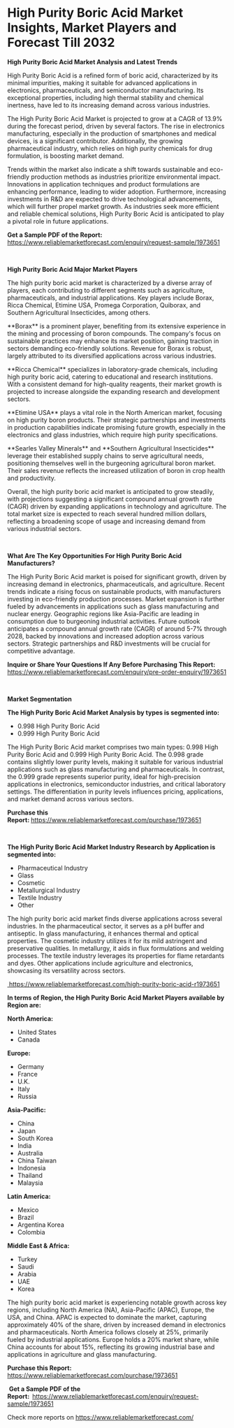 <p><h1>High Purity Boric Acid Market Insights, Market Players and Forecast Till 2032</h1></p><p><strong>High Purity Boric Acid Market Analysis and Latest Trends</strong></p>
<p><p>High Purity Boric Acid is a refined form of boric acid, characterized by its minimal impurities, making it suitable for advanced applications in electronics, pharmaceuticals, and semiconductor manufacturing. Its exceptional properties, including high thermal stability and chemical inertness, have led to its increasing demand across various industries.</p><p>The High Purity Boric Acid Market is projected to grow at a CAGR of 13.9% during the forecast period, driven by several factors. The rise in electronics manufacturing, especially in the production of smartphones and medical devices, is a significant contributor. Additionally, the growing pharmaceutical industry, which relies on high purity chemicals for drug formulation, is boosting market demand. </p><p>Trends within the market also indicate a shift towards sustainable and eco-friendly production methods as industries prioritize environmental impact. Innovations in application techniques and product formulations are enhancing performance, leading to wider adoption. Furthermore, increasing investments in R&D are expected to drive technological advancements, which will further propel market growth. As industries seek more efficient and reliable chemical solutions, High Purity Boric Acid is anticipated to play a pivotal role in future applications.</p></p>
<p><strong>Get a Sample PDF of the Report:&nbsp;</strong> <a href="https://www.reliablemarketforecast.com/enquiry/request-sample/1973651?utm_campaign=3431&utm_medium=2&utm_source=Github&utm_content=ia&utm_term=03042025&utm_id=high-purity-boric-acid">https://www.reliablemarketforecast.com/enquiry/request-sample/1973651</a></p>
<p>&nbsp;</p>
<p><strong>High Purity Boric Acid Major Market Players</strong></p>
<p><p>The high purity boric acid market is characterized by a diverse array of players, each contributing to different segments such as agriculture, pharmaceuticals, and industrial applications. Key players include Borax, Ricca Chemical, Etimine USA, Promega Corporation, Quiborax, and Southern Agricultural Insecticides, among others.</p><p>**Borax** is a prominent player, benefiting from its extensive experience in the mining and processing of boron compounds. The company's focus on sustainable practices may enhance its market position, gaining traction in sectors demanding eco-friendly solutions. Revenue for Borax is robust, largely attributed to its diversified applications across various industries.</p><p>**Ricca Chemical** specializes in laboratory-grade chemicals, including high purity boric acid, catering to educational and research institutions. With a consistent demand for high-quality reagents, their market growth is projected to increase alongside the expanding research and development sectors.</p><p>**Etimine USA** plays a vital role in the North American market, focusing on high purity boron products. Their strategic partnerships and investments in production capabilities indicate promising future growth, especially in the electronics and glass industries, which require high purity specifications.</p><p>**Searles Valley Minerals** and **Southern Agricultural Insecticides** leverage their established supply chains to serve agricultural needs, positioning themselves well in the burgeoning agricultural boron market. Their sales revenue reflects the increased utilization of boron in crop health and productivity.</p><p>Overall, the high purity boric acid market is anticipated to grow steadily, with projections suggesting a significant compound annual growth rate (CAGR) driven by expanding applications in technology and agriculture. The total market size is expected to reach several hundred million dollars, reflecting a broadening scope of usage and increasing demand from various industrial sectors.</p></p>
<p>&nbsp;</p>
<p><strong>What Are The Key Opportunities For High Purity Boric Acid Manufacturers?</strong></p>
<p><p>The High Purity Boric Acid market is poised for significant growth, driven by increasing demand in electronics, pharmaceuticals, and agriculture. Recent trends indicate a rising focus on sustainable products, with manufacturers investing in eco-friendly production processes. Market expansion is further fueled by advancements in applications such as glass manufacturing and nuclear energy. Geographic regions like Asia-Pacific are leading in consumption due to burgeoning industrial activities. Future outlook anticipates a compound annual growth rate (CAGR) of around 5-7% through 2028, backed by innovations and increased adoption across various sectors. Strategic partnerships and R&D investments will be crucial for competitive advantage.</p></p>
<p><strong>Inquire or Share Your Questions If Any Before Purchasing This Report:</strong> <a href="https://www.reliablemarketforecast.com/enquiry/pre-order-enquiry/1973651?utm_campaign=3431&utm_medium=2&utm_source=Github&utm_content=ia&utm_term=03042025&utm_id=high-purity-boric-acid">https://www.reliablemarketforecast.com/enquiry/pre-order-enquiry/1973651</a></p>
<p>&nbsp;</p>
<p><strong>Market Segmentation</strong></p>
<p><strong>The High Purity Boric Acid Market Analysis by types is segmented into:</strong></p>
<p><ul><li>0.998 High Purity Boric Acid</li><li>0.999 High Purity Boric Acid</li></ul></p>
<p><p>The High Purity Boric Acid market comprises two main types: 0.998 High Purity Boric Acid and 0.999 High Purity Boric Acid. The 0.998 grade contains slightly lower purity levels, making it suitable for various industrial applications such as glass manufacturing and pharmaceuticals. In contrast, the 0.999 grade represents superior purity, ideal for high-precision applications in electronics, semiconductor industries, and critical laboratory settings. The differentiation in purity levels influences pricing, applications, and market demand across various sectors.</p></p>
<p><strong>Purchase this Report:&nbsp;</strong><a href="https://www.reliablemarketforecast.com/purchase/1973651?utm_campaign=3431&utm_medium=2&utm_source=Github&utm_content=ia&utm_term=03042025&utm_id=high-purity-boric-acid">https://www.reliablemarketforecast.com/purchase/1973651</a></p>
<p>&nbsp;</p>
<p><strong>The High Purity Boric Acid Market Industry Research by Application is segmented into:</strong></p>
<p><ul><li>Pharmaceutical Industry</li><li>Glass</li><li>Cosmetic</li><li>Metallurgical Industry</li><li>Textile Industry</li><li>Other</li></ul></p>
<p><p>The high purity boric acid market finds diverse applications across several industries. In the pharmaceutical sector, it serves as a pH buffer and antiseptic. In glass manufacturing, it enhances thermal and optical properties. The cosmetic industry utilizes it for its mild astringent and preservative qualities. In metallurgy, it aids in flux formulations and welding processes. The textile industry leverages its properties for flame retardants and dyes. Other applications include agriculture and electronics, showcasing its versatility across sectors.</p></p>
<p><a href="https://www.reliablemarketforecast.com/high-purity-boric-acid-r1973651?utm_campaign=3431&utm_medium=2&utm_source=Github&utm_content=ia&utm_term=03042025&utm_id=high-purity-boric-acid">&nbsp;https://www.reliablemarketforecast.com/high-purity-boric-acid-r1973651</a></p>
<p><strong>In terms of Region, the High Purity Boric Acid Market Players available by Region are:</strong></p>
<p>
    <p> <strong> North America: </strong>
        <ul>
            <li>United States</li>
            <li>Canada</li>
        </ul>
        </p> 
    <p> <strong> Europe: </strong>
        <ul>
            <li>Germany</li>
            <li>France</li>
            <li>U.K.</li>
            <li>Italy</li>
            <li>Russia</li>
        </ul>
        </p> 
    <p> <strong> Asia-Pacific: </strong>
        <ul>
            <li>China</li>
            <li>Japan</li>
            <li>South Korea</li>
            <li>India</li>
            <li>Australia</li>
            <li>China Taiwan</li>
            <li>Indonesia</li>
            <li>Thailand</li>
            <li>Malaysia</li>
        </ul>
        </p> 
    <p> <strong> Latin America: </strong>
        <ul>
            <li>Mexico</li>
            <li>Brazil</li>
            <li>Argentina Korea</li>
            <li>Colombia</li>
        </ul>
        </p> 
    <p> <strong> Middle East & Africa: </strong>
        <ul>
            <li>Turkey</li>
            <li>Saudi</li>
            <li>Arabia</li>
            <li>UAE</li>
            <li>Korea</li>
        </ul>
    </p>
    </p>
<p><p>The high purity boric acid market is experiencing notable growth across key regions, including North America (NA), Asia-Pacific (APAC), Europe, the USA, and China. APAC is expected to dominate the market, capturing approximately 40% of the share, driven by increased demand in electronics and pharmaceuticals. North America follows closely at 25%, primarily fueled by industrial applications. Europe holds a 20% market share, while China accounts for about 15%, reflecting its growing industrial base and applications in agriculture and glass manufacturing.</p></p>
<p><strong>Purchase this Report: </strong><a href="https://www.reliablemarketforecast.com/purchase/1973651?utm_campaign=3431&utm_medium=2&utm_source=Github&utm_content=ia&utm_term=03042025&utm_id=high-purity-boric-acid">https://www.reliablemarketforecast.com/purchase/1973651</a></p>
<p>&nbsp;<strong>Get a Sample PDF of the Report:&nbsp;&nbsp;</strong><a href="https://www.reliablemarketforecast.com/enquiry/request-sample/1973651?utm_campaign=3431&utm_medium=2&utm_source=Github&utm_content=ia&utm_term=03042025&utm_id=high-purity-boric-acid">https://www.reliablemarketforecast.com/enquiry/request-sample/1973651</a></p>
<p><strong></strong></p>
<p>Check more reports on <a href="https://www.reliablemarketforecast.com/?utm_campaign=3431&utm_medium=2&utm_source=Github&utm_content=ia&utm_term=03042025&utm_id=high-purity-boric-acid">https://www.reliablemarketforecast.com/</a></p>